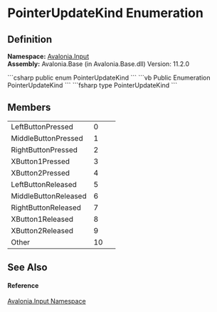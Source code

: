 # PointerUpdateKind Enumeration




## Definition
**Namespace:** <a href="N_Avalonia_Input">Avalonia.Input</a>  
**Assembly:** Avalonia.Base (in Avalonia.Base.dll) Version: 11.2.0

<Tabs groupId="api-code-preview">
<TabItem value="csharp" label="C#">
```csharp
public enum PointerUpdateKind
```
</TabItem>
<TabItem value="vb" label="VB">
```vb
Public Enumeration PointerUpdateKind
```
</TabItem>
<TabItem value="fsharp" label="F#">
```fsharp
type PointerUpdateKind
```
</TabItem>
</Tabs>



## Members
<table>
<tr>
<td>LeftButtonPressed</td>
<td>0</td>
<td> </td>
</tr>
<tr>
<td>MiddleButtonPressed</td>
<td>1</td>
<td> </td>
</tr>
<tr>
<td>RightButtonPressed</td>
<td>2</td>
<td> </td>
</tr>
<tr>
<td>XButton1Pressed</td>
<td>3</td>
<td> </td>
</tr>
<tr>
<td>XButton2Pressed</td>
<td>4</td>
<td> </td>
</tr>
<tr>
<td>LeftButtonReleased</td>
<td>5</td>
<td> </td>
</tr>
<tr>
<td>MiddleButtonReleased</td>
<td>6</td>
<td> </td>
</tr>
<tr>
<td>RightButtonReleased</td>
<td>7</td>
<td> </td>
</tr>
<tr>
<td>XButton1Released</td>
<td>8</td>
<td> </td>
</tr>
<tr>
<td>XButton2Released</td>
<td>9</td>
<td> </td>
</tr>
<tr>
<td>Other</td>
<td>10</td>
<td> </td>
</tr>
</table>

## See Also


#### Reference
<a href="N_Avalonia_Input">Avalonia.Input Namespace</a>  


